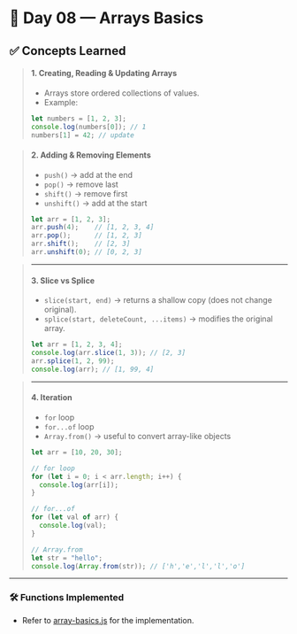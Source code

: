 # 📘 Day 08 — Arrays Basics

## ✅ Concepts Learned

> #### 1. Creating, Reading & Updating Arrays
>
> - Arrays store ordered collections of values.
> - Example:
> 
> ```js
> let numbers = [1, 2, 3];
> console.log(numbers[0]); // 1
> numbers[1] = 42; // update
> ```

> #### 2. Adding & Removing Elements
> 
> - `push()` → add at the end  
> - `pop()` → remove last  
> - `shift()` → remove first  
> - `unshift()` → add at the start  
> 
> ```js
> let arr = [1, 2, 3];
> arr.push(4);    // [1, 2, 3, 4]
> arr.pop();      // [1, 2, 3]
> arr.shift();    // [2, 3]
> arr.unshift(0); // [0, 2, 3]
> ```

> ---
> 
> #### 3. Slice vs Splice
> 
> - `slice(start, end)` → returns a shallow copy (does not change original).
> - `splice(start, deleteCount, ...items)` → modifies the original array.
> 
> ```js
> let arr = [1, 2, 3, 4];
> console.log(arr.slice(1, 3)); // [2, 3]
> arr.splice(1, 2, 99); 
> console.log(arr); // [1, 99, 4]
> ```

> ---
> 
> #### 4. Iteration
> 
> - `for` loop  
> - `for...of` loop  
> - `Array.from()` → useful to convert array-like objects
> 
> ```js
> let arr = [10, 20, 30];
> 
> // for loop
> for (let i = 0; i < arr.length; i++) {
>   console.log(arr[i]);
> }
> 
> // for...of
> for (let val of arr) {
>   console.log(val);
> }
> 
> // Array.from
> let str = "hello";
> console.log(Array.from(str)); // ['h','e','l','l','o']
> ```
---
### 🛠️ Functions Implemented
- Refer to [array-basics.js](./array-basics.js) for the implementation.
